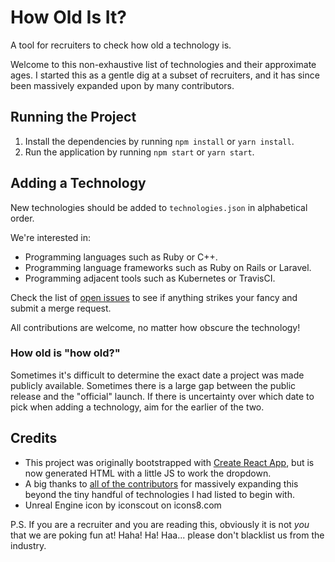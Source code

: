 # How Old Is It?

A tool for recruiters to check how old a technology is.

Welcome to this non-exhaustive list of technologies and their approximate ages. I started this as a gentle dig at a subset of recruiters, and it has since been massively expanded upon by many contributors.

## Running the Project

1. Install the dependencies by running `npm install` or `yarn install`.
2. Run the application by running `npm start` or `yarn start`.

## Adding a Technology

New technologies should be added to `technologies.json` in alphabetical order.

We're interested in:

* Programming languages such as Ruby or C++.
* Programming language frameworks such as Ruby on Rails or Laravel.
* Programming adjacent tools such as Kubernetes or TravisCI.

Check the list of [open issues](https://github.com/jsrn/howoldisit/issues?q=is%3Aissue+is%3Aopen+sort%3Aupdated-desc) to see if anything strikes your fancy and submit a merge request.

All contributions are welcome, no matter how obscure the technology!

### How old is "how old?"

Sometimes it's difficult to determine the exact date a project was made publicly available. Sometimes there is a large gap between the public release and the "official" launch. If there is uncertainty over which date to pick when adding a technology, aim for the earlier of the two.

## Credits

* This project was originally bootstrapped with [Create React App](https://github.com/facebook/create-react-app), but is now generated HTML with a little JS to work the dropdown.
* A big thanks to [all of the contributors](https://github.com/jsrn/howoldisit/graphs/contributors) for massively expanding this beyond the tiny handful of technologies I had listed to begin with.
* Unreal Engine icon by iconscout on icons8.com

P.S. If you are a recruiter and you are reading this, obviously it is not *you* that we are poking fun at! Haha! Ha! Haa... please don't blacklist us from the industry.
